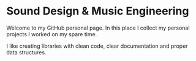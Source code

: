 Sound Design & Music Engineering
================================

Welcome to my GitHub personal page. In this place I collect my personal projects I worked on my spare time.

I like creating libraries with clean code, clear documentation and proper data structures.
